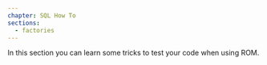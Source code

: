 ```yaml
---
chapter: SQL How To
sections:
  - factories
---
```


In this section you can learn some tricks to test your code when using ROM.
